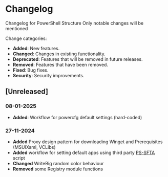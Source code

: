 # Changelog

Changelog for PowerShell Structure
Only notable changes will be mentioned

Change categories:

- **Added**: New features.
- **Changed**: Changes in existing functionality.
- **Deprecated**: Features that will be removed in future releases.
- **Removed**: Features that have been removed.
- **Fixed**: Bug fixes.
- **Security**: Security improvements.

## [Unreleased]

### 08-01-2025

- **Added**: Workflow for powercfg default settings (hard-coded)

### 27-11-2024

- **Added** Proxy design pattern for downloading Winget and Prerequisites (MSUIXaml, VCLibs)
- **Added** workflow for setting default apps using third party [PS-SFTA](https://github.com/DanysysTeam/PS-SFTA) script
- **Changed** WriteBig random color behaviour
- **Removed** some Registry module functions
